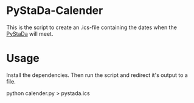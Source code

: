 # PyStaDa-Calender

This is the script to create an .ics-file containing the dates when the [PyStaDa](https://pystada.github.io/) will meet.

# Usage

Install the dependencies. Then run the script and redirect it's output to a file.

  python calender.py > pystada.ics

